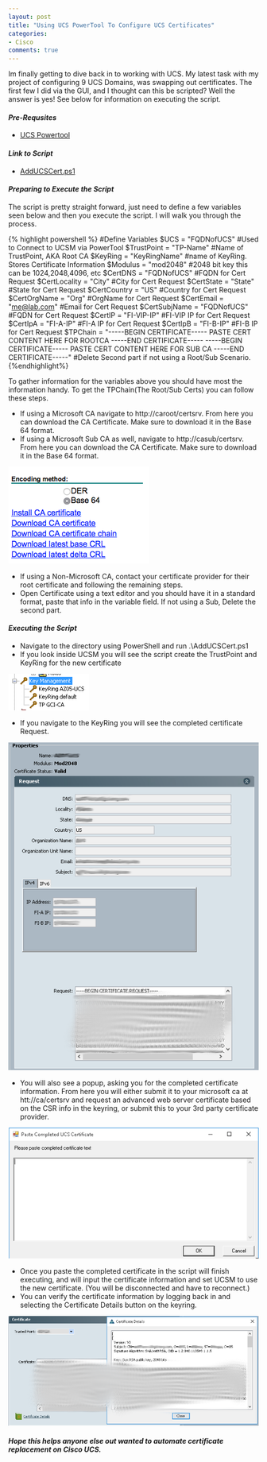 ```yaml
---
layout: post
title: "Using UCS PowerTool To Configure UCS Certificates"
categories:
- Cisco
comments: true
---
```

Im finally getting to dive back in to working with UCS. My latest task with my project of configuring 9 UCS Domains, was swapping out certificates. The first few I did via the GUI, and I thought can this be scripted? Well the answer is yes! See below for information on executing the script.

#### ***Pre-Requsites***
- [UCS Powertool](https://communities.cisco.com/docs/DOC-53838)

#### ***Link to Script***
- [AddUCSCert.ps1](https://github.com/dstamen/UCS-PowerTool/blob/master/AddUCSCert.ps1)

#### ***Preparing to Execute the Script***
The script is pretty straight forward, just need to define a few variables seen below and then you execute the script. I will walk you through the process.

{% highlight powershell %}
#Define Variables
$UCS = "FQDNofUCS" #Used to Connect to UCSM via PowerTool
$TrustPoint = "TP-Name" #Name of TrustPoint, AKA Root CA
$KeyRing = "KeyRingName" #name of KeyRing. Stores Certificate Information
$Modulus = "mod2048" #2048 bit key this can be 1024,2048,4096, etc
$CertDNS = "FQDNofUCS" #FQDN for Cert Request
$CertLocality = "City" #City for Cert Request
$CertState = "State" #State for Cert Request
$CertCountry = "US" #Country for Cert Request
$CertOrgName = "Org" #OrgName for Cert Request
$CertEmail = "me@lab.com" #Email for Cert Request
$CertSubjName = "FQDNofUCS" #FQDN for Cert Request
$CertIP = "FI-VIP-IP" #FI-VIP IP for Cert Request
$CertIpA = "FI-A-IP" #FI-A IP for Cert Request
$CertIpB = "FI-B-IP" #FI-B IP for Cert Request
$TPChain = "-----BEGIN CERTIFICATE-----
PASTE CERT CONTENT HERE FOR ROOTCA
-----END CERTIFICATE-----
-----BEGIN CERTIFICATE-----
PASTE CERT CONTENT HERE FOR SUB CA
-----END CERTIFICATE-----" #Delete Second part if not using a Root/Sub Scenario.
{%endhighlight%}

To gather information for the variables above you should have most the information handy. To get the TPChain(The Root/Sub Certs) you can follow these steps.

- If using a Microsoft CA navigate to http://caroot/certsrv. From here you can download the CA Certificate. Make sure to download it in the Base 64 format.
- If using a Microsoft Sub CA as well, navigate to http://casub/certsrv. From here you can download the CA Certificate. Make sure to download it in the Base 64 format.

![](/images/downloadcacert.png)

- If using a Non-Microsoft CA, contact your certificate provider for their root certificate and following the remaining steps.
- Open Certificate using a text editor and you should have it in a standard format, paste that info in the variable field. If not using a Sub, Delete the second part.

#### ***Executing the Script***
- Navigate to the directory using PowerShell and run .\AddUCSCert.ps1
- If you look inside UCSM you will see the script create the TrustPoint and KeyRing for the new certificate

![](/images/ucsmcert1.png)

- If you navigate to the KeyRing you will see the completed certificate Request.

![](/images/ucsmcert2.png)

- You will also see a popup, asking you for the completed certificate information. From here you will either submit it to your microsoft ca at htt://ca/certsrv and request an advanced web server certificate based on the CSR info in the keyring, or submit this to your 3rd party certificate provider.

![](/images/ucsmcert3.png)

- Once you paste the completed certificate in the script will finish executing, and will input the certificate information and set UCSM to use the new certificate. (You will be disconnected and have to reconnect.)
- You can verify the certificate information by logging back in and selecting the Certificate Details button on the keyring.

![](/images/ucsmcert4.png)

#### ***Hope this helps anyone else out wanted to automate certificate replacement on Cisco UCS.***
